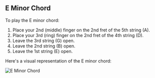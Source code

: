 ## E Minor Chord

To play the E minor chord:

1. Place your 2nd (middle) finger on the 2nd fret of the 5th string (A).
2. Place your 3rd (ring) finger on the 2nd fret of the 4th string (D).
3. Leave the 3rd string (G) open.
4. Leave the 2nd string (B) open.
5. Leave the 1st string (E) open.

Here's a visual representation of the E minor chord:

![E Minor Chord](E_Minor_Chord.png)